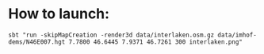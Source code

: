 How to launch:
==============


    sbt "run -skipMapCreation -render3d data/interlaken.osm.gz data/imhof-dems/N46E007.hgt 7.7800 46.6445 7.9371 46.7261 300 interlaken.png"

